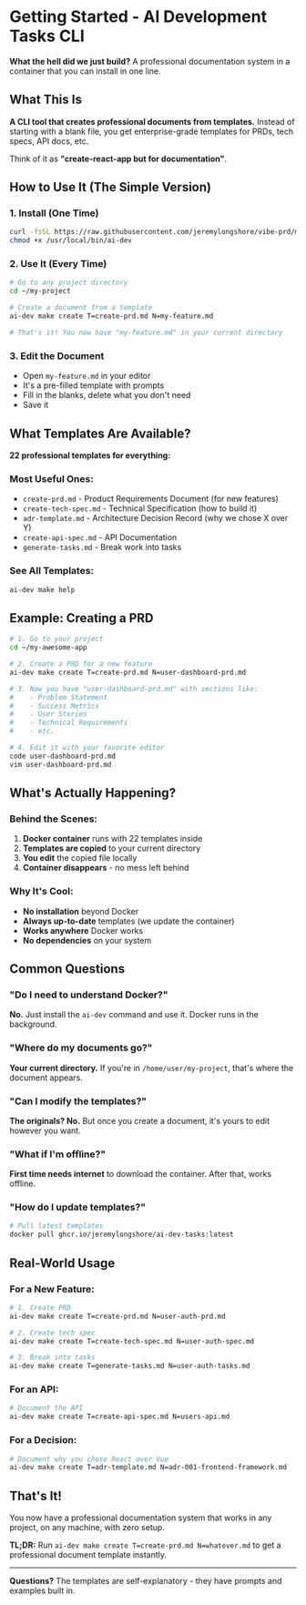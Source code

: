 # Getting Started - AI Development Tasks CLI

**What the hell did we just build?** A professional documentation system in a container that you can install in one line.

## What This Is

**A CLI tool that creates professional documents from templates.** Instead of starting with a blank file, you get enterprise-grade templates for PRDs, tech specs, API docs, etc.

Think of it as **"create-react-app but for documentation"**.

## How to Use It (The Simple Version)

### 1. Install (One Time)
```bash
curl -fsSL https://raw.githubusercontent.com/jeremylongshore/vibe-prd/main/ai-dev -o /usr/local/bin/ai-dev
chmod +x /usr/local/bin/ai-dev
```

### 2. Use It (Every Time)
```bash
# Go to any project directory
cd ~/my-project

# Create a document from a template
ai-dev make create T=create-prd.md N=my-feature.md

# That's it! You now have "my-feature.md" in your current directory
```

### 3. Edit the Document
- Open `my-feature.md` in your editor
- It's a pre-filled template with prompts
- Fill in the blanks, delete what you don't need
- Save it

## What Templates Are Available?

**22 professional templates for everything:**

### Most Useful Ones:
- `create-prd.md` - Product Requirements Document (for new features)
- `create-tech-spec.md` - Technical Specification (how to build it)
- `adr-template.md` - Architecture Decision Record (why we chose X over Y)
- `create-api-spec.md` - API Documentation
- `generate-tasks.md` - Break work into tasks

### See All Templates:
```bash
ai-dev make help
```

## Example: Creating a PRD

```bash
# 1. Go to your project
cd ~/my-awesome-app

# 2. Create a PRD for a new feature
ai-dev make create T=create-prd.md N=user-dashboard-prd.md

# 3. Now you have "user-dashboard-prd.md" with sections like:
#    - Problem Statement
#    - Success Metrics
#    - User Stories
#    - Technical Requirements
#    - etc.

# 4. Edit it with your favorite editor
code user-dashboard-prd.md
vim user-dashboard-prd.md
```

## What's Actually Happening?

### Behind the Scenes:
1. **Docker container** runs with 22 templates inside
2. **Templates are copied** to your current directory
3. **You edit** the copied file locally
4. **Container disappears** - no mess left behind

### Why It's Cool:
- **No installation** beyond Docker
- **Always up-to-date** templates (we update the container)
- **Works anywhere** Docker works
- **No dependencies** on your system

## Common Questions

### "Do I need to understand Docker?"
**No.** Just install the `ai-dev` command and use it. Docker runs in the background.

### "Where do my documents go?"
**Your current directory.** If you're in `/home/user/my-project`, that's where the document appears.

### "Can I modify the templates?"
**The originals? No.** But once you create a document, it's yours to edit however you want.

### "What if I'm offline?"
**First time needs internet** to download the container. After that, works offline.

### "How do I update templates?"
```bash
# Pull latest templates
docker pull ghcr.io/jeremylongshore/ai-dev-tasks:latest
```

## Real-World Usage

### For a New Feature:
```bash
# 1. Create PRD
ai-dev make create T=create-prd.md N=user-auth-prd.md

# 2. Create tech spec
ai-dev make create T=create-tech-spec.md N=user-auth-spec.md

# 3. Break into tasks
ai-dev make create T=generate-tasks.md N=user-auth-tasks.md
```

### For an API:
```bash
# Document the API
ai-dev make create T=create-api-spec.md N=users-api.md
```

### For a Decision:
```bash
# Document why you chose React over Vue
ai-dev make create T=adr-template.md N=adr-001-frontend-framework.md
```

## That's It!

You now have a professional documentation system that works in any project, on any machine, with zero setup.

**TL;DR:** Run `ai-dev make create T=create-prd.md N=whatever.md` to get a professional document template instantly.

---

**Questions?** The templates are self-explanatory - they have prompts and examples built in.